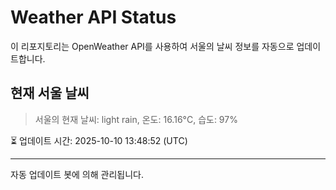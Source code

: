 
# Weather API Status

이 리포지토리는 OpenWeather API를 사용하여 서울의 날씨 정보를 자동으로 업데이트합니다.

## 현재 서울 날씨
> 서울의 현재 날씨: light rain, 온도: 16.16°C, 습도: 97%

⏳ 업데이트 시간: 2025-10-10 13:48:52 (UTC)

---
자동 업데이트 봇에 의해 관리됩니다.
